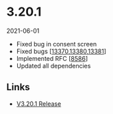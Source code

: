 # 3.20.1

2021-06-01

- Fixed bug in consent screen
- Fixed bugs [[13370](https://chevereto.com/community/threads/13370/),[13380](https://chevereto.com/community/threads/13380/),[13381](https://chevereto.com/community/threads/13381/)]
- Implemented RFC [[8586](https://chevereto.com/community/threads/8586/)]
- Updated all dependencies

## Links

- [V3.20.1 Release](https://chevereto.com/community/threads/chevereto-v3-20-1.13399/)
